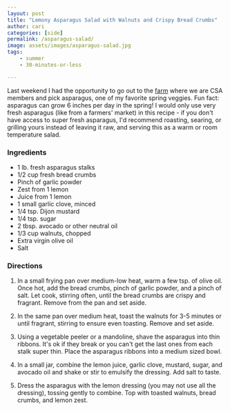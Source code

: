 ```yaml
---
layout: post
title: "Lemony Asparagus Salad with Walnuts and Crispy Bread Crumbs"
author: cari
categories: [side]
permalink: /asparagus-salad/
image: assets/images/asparagus-salad.jpg
tags:
    - summer
    - 30-minutes-or-less

---
```


Last weekend I had the opportunity to go out to the [farm](https://www.monroefarm.com/) where we are CSA members and pick asparagus, one of my favorite spring veggies. Fun fact: asparagus can grow 6 inches per day in the spring! I would only use very fresh asparagus (like from a farmers' market) in this recipe - if you don't have access to super fresh asparagus, I'd recommend roasting, searing, or grilling yours instead of leaving it raw, and serving this as a warm or room temperature salad.

<h3> Ingredients </h3>

- 1 lb. fresh asparagus stalks
- 1/2 cup fresh bread crumbs
- Pinch of garlic powder
- Zest from 1 lemon
- Juice from 1 lemon
- 1 small garlic clove, minced
- 1/4 tsp. Dijon mustard
- 1/4 tsp. sugar
- 2 tbsp. avocado or other neutral oil
- 1/3 cup walnuts, chopped
- Extra virgin olive oil
- Salt

<h3> Directions </h3>

1. In a small frying pan over medium-low heat, warm a few tsp. of olive oil. Once hot, add the bread crumbs, pinch of garlic powder, and a pinch of salt. Let cook, stirring often, until the bread crumbs are crispy and fragrant. Remove from the pan and set aside.

2. In the same pan over medium heat, toast the walnuts for 3-5 minutes or until fragrant, stirring to ensure even toasting. Remove and set aside.

3. Using a vegetable peeler or a mandoline, shave the asparagus into thin ribbons. It's ok if they break or you can't get the last ones from each stalk super thin. Place the asparagus ribbons into a medium sized bowl.

4. In a small jar, combine the lemon juice, garlic clove, mustard, sugar, and avocado oil and shake or stir to emulsify the dressing. Add salt to taste.

5. Dress the asparagus with the lemon dressing (you may not use all the dressing), tossing gently to combine. Top with toasted walnuts, bread crumbs, and lemon zest.
